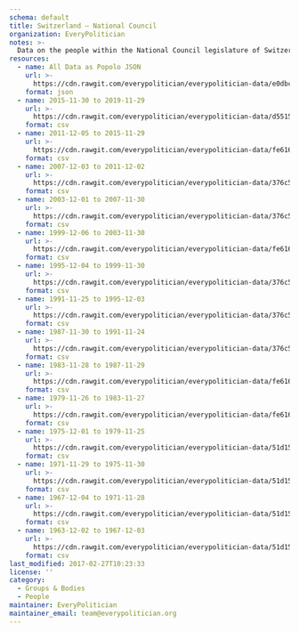 ```yaml
---
schema: default
title: Switzerland — National Council
organization: EveryPolitician
notes: >-
  Data on the people within the National Council legislature of Switzerland.
resources:
  - name: All Data as Popolo JSON
    url: >-
      https://cdn.rawgit.com/everypolitician/everypolitician-data/e0dbc820e5e80dbe4e9de46b8f4132a66270f7ec/data/Switzerland/National_Council/ep-popolo-v1.0.json
    format: json
  - name: 2015-11-30 to 2019-11-29
    url: >-
      https://cdn.rawgit.com/everypolitician/everypolitician-data/d5515e9dc4503de55e767834869ec655fa709c9d/data/Switzerland/National_Council/term-50.csv
    format: csv
  - name: 2011-12-05 to 2015-11-29
    url: >-
      https://cdn.rawgit.com/everypolitician/everypolitician-data/fe616b411f8adea7823a225ad395ffff0dae2519/data/Switzerland/National_Council/term-49.csv
    format: csv
  - name: 2007-12-03 to 2011-12-02
    url: >-
      https://cdn.rawgit.com/everypolitician/everypolitician-data/376c5aeeabf48fd73000c947bed80f20a2877f1e/data/Switzerland/National_Council/term-48.csv
    format: csv
  - name: 2003-12-01 to 2007-11-30
    url: >-
      https://cdn.rawgit.com/everypolitician/everypolitician-data/376c5aeeabf48fd73000c947bed80f20a2877f1e/data/Switzerland/National_Council/term-47.csv
    format: csv
  - name: 1999-12-06 to 2003-11-30
    url: >-
      https://cdn.rawgit.com/everypolitician/everypolitician-data/fe616b411f8adea7823a225ad395ffff0dae2519/data/Switzerland/National_Council/term-46.csv
    format: csv
  - name: 1995-12-04 to 1999-11-30
    url: >-
      https://cdn.rawgit.com/everypolitician/everypolitician-data/376c5aeeabf48fd73000c947bed80f20a2877f1e/data/Switzerland/National_Council/term-45.csv
    format: csv
  - name: 1991-11-25 to 1995-12-03
    url: >-
      https://cdn.rawgit.com/everypolitician/everypolitician-data/376c5aeeabf48fd73000c947bed80f20a2877f1e/data/Switzerland/National_Council/term-44.csv
    format: csv
  - name: 1987-11-30 to 1991-11-24
    url: >-
      https://cdn.rawgit.com/everypolitician/everypolitician-data/376c5aeeabf48fd73000c947bed80f20a2877f1e/data/Switzerland/National_Council/term-43.csv
    format: csv
  - name: 1983-11-28 to 1987-11-29
    url: >-
      https://cdn.rawgit.com/everypolitician/everypolitician-data/fe616b411f8adea7823a225ad395ffff0dae2519/data/Switzerland/National_Council/term-42.csv
    format: csv
  - name: 1979-11-26 to 1983-11-27
    url: >-
      https://cdn.rawgit.com/everypolitician/everypolitician-data/fe616b411f8adea7823a225ad395ffff0dae2519/data/Switzerland/National_Council/term-41.csv
    format: csv
  - name: 1975-12-01 to 1979-11-25
    url: >-
      https://cdn.rawgit.com/everypolitician/everypolitician-data/51d1521e5dddd1cbb991aea39257a0847ff6118b/data/Switzerland/National_Council/term-40.csv
    format: csv
  - name: 1971-11-29 to 1975-11-30
    url: >-
      https://cdn.rawgit.com/everypolitician/everypolitician-data/51d1521e5dddd1cbb991aea39257a0847ff6118b/data/Switzerland/National_Council/term-39.csv
    format: csv
  - name: 1967-12-04 to 1971-11-28
    url: >-
      https://cdn.rawgit.com/everypolitician/everypolitician-data/51d1521e5dddd1cbb991aea39257a0847ff6118b/data/Switzerland/National_Council/term-38.csv
    format: csv
  - name: 1963-12-02 to 1967-12-03
    url: >-
      https://cdn.rawgit.com/everypolitician/everypolitician-data/51d1521e5dddd1cbb991aea39257a0847ff6118b/data/Switzerland/National_Council/term-37.csv
    format: csv
last_modified: 2017-02-27T10:23:33
license: ''
category:
  - Groups & Bodies
  - People
maintainer: EveryPolitician
maintainer_email: team@everypolitician.org
---
```

